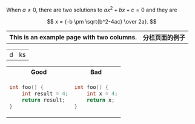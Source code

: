 


When $a \ne 0$, there are two solutions to  $ax^2 + bx + c = 0$ and they are 

$$ x = {-b \pm \sqrt{b^2-4ac} \over 2a}. $$

<table>
<tr>
<th> This is an example page with two columns. </th>
<th> 分栏页面的例子 </th>
</tr>


 
    
 <table>
 <tr>
        <td> d </td>
        <td> ks </td>
 </tr>


<table>
<tr>
<th> Good </th>
<th> Bad </th>
</tr>
<tr>
<td>
    
```c++
int foo() {
    int result = 4;
    return result;
}
```
</td>
<td>  
    
```c++
int foo() { 
    int x = 4;
    return x;
}
 ```
</td>
 </tr>
    
   
